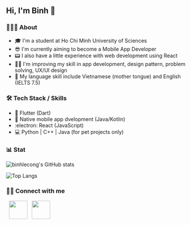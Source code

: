 ## Hi, I'm Binh 👋

### 👨🏻‍💻 About
- 🎓 I'm a student at Ho Chi Minh University of Sciences
- 😎 I'm currently aiming to become a Mobile App Developer
- 📟 I also have a little experience with web development using React
- 🏃‍♂️ I'm improving my skill in app development, design pattern, problem solving, UX/UI design
- 💬 My language skill include Vietnamese (mother tongue) and English (IELTS 7.5)

### 🛠 Tech Stack / Skills
- 🎯 Flutter (Dart)
- 📱  Native mobile app dvelopment (Java/Kotlin)
- :electron: React (JavaScript)
- 💻 Python | C++ | Java (for pet projects only)

### 📊 Stat
![binhlecong's GitHub stats](https://github-readme-stats.vercel.app/api?username=binhlecong&show_icons=true&theme=cobalt)

![Top Langs](https://github-readme-stats.vercel.app/api/top-langs/?username=binhlecong&theme=nightowl&layout=compact)

### 🤝🏻 Connect with me

<p align="left"> 
&nbsp; <a href="https://www.facebook.com/profile.php?id=100005211708373/" target="_blank" rel="noopener noreferrer"><img src="https://img.icons8.com/color/50/000000/facebook-circled--v5.png" width="50"/></a>  
&nbsp; <a href="https://www.linkedin.com/in/congbinhle/" target="_blank" rel="noopener noreferrer"><img src="https://img.icons8.com/color/48/000000/linkedin-circled--v5.png" width="50"/></a>
</p>

